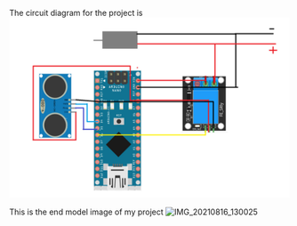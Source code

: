 The circuit diagram for the project is 
![Alt text](https://github.com/MohamedAshkar/Automatic-Cool-Drink-Vending-Machine/blob/main/Wire%20Diagram.jpg?raw=true)


This is the end model image of my project
![IMG_20210816_130025](https://github.com/MohamedAshkar/Automatic-Cool-Drink-Vending-Machine/assets/147262444/237b0791-1922-474e-b527-8174e0a3429d)
